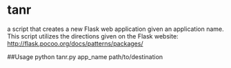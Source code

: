 tanr
====

a script that creates a new Flask web application given an application name. This script utilizes the directions given on the Flask website: http://flask.pocoo.org/docs/patterns/packages/

##Usage
python tanr.py app_name path/to/destination
